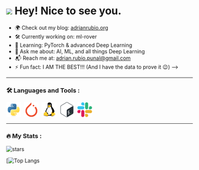 <h1><img src="https://emojis.slackmojis.com/emojis/images/1531849430/4246/blob-sunglasses.gif?1531849430" width="30"/> Hey! Nice to see you.</h1>

- 🌍 Check out my blog: [adrianrubio.org](https://adrianrubio.org)
- 🛠️ Currently working on: ml-rover 
- 📖 Learning: PyTorch & advanced Deep Learning
- 🤖 Ask me about: AI, ML, and all things Deep Learning
- 📬 Reach me at: adrian.rubio.punal@gmail.com
- ⚡ Fun fact: I AM THE BEST!!! (And I have the data to prove it 😉)
-->

---

### :hammer_and_wrench: Languages and Tools :

<div>
  <img src="https://github.com/devicons/devicon/blob/master/icons/python/python-original.svg" title="Python" alt="Python" width="40" height="40"/>&nbsp;
  <img src="https://github.com/devicons/devicon/blob/master/icons/pytorch/pytorch-original.svg" title="Pytorch" alt="Pytorch" width="40" height="40"/>&nbsp; 
  <img src="https://github.com/devicons/devicon/blob/master/icons/linux/linux-original.svg" title="Linux" alt="Linux" width="40" height="40"/>&nbsp;
  <img src="https://github.com/devicons/devicon/blob/master/icons/bash/bash-original.svg" title="Bash" alt="Bash" width="40" height="40"/>&nbsp;
  <img src="https://github.com/devicons/devicon/blob/master/icons/slack/slack-original.svg" title="Slack" alt="Slack" width="40" height="40"/>&nbsp;
</div>

---

### :fire: My Stats :

<img src="https://img.shields.io/github/stars/adrirubio?label=Stars" alt="stars">

[![Top Langs](https://github-readme-stats.hackclub.dev/api/wakatime?username=1280&api_domain=hackatime.hackclub.com&theme=darcula&custom_title=Hackatime+Stats&layout=compact&cache_seconds=0&langs_count=8
)

